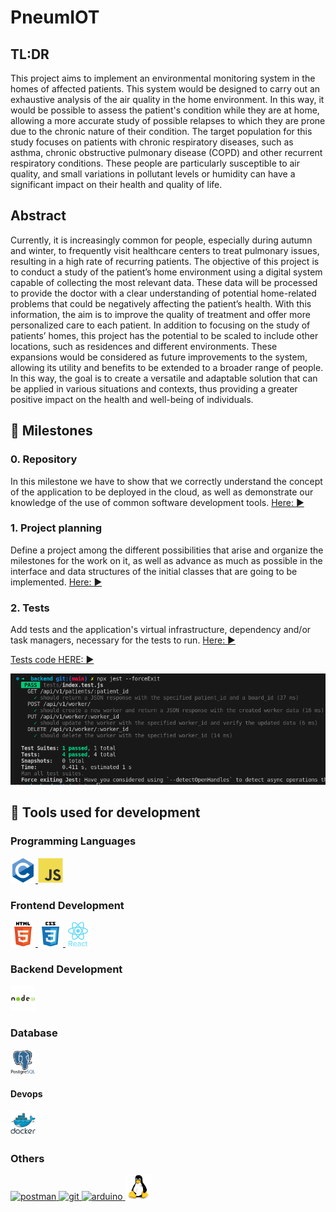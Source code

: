 # PneumIOT

## TL:DR

This project aims to implement an environmental monitoring system in the homes of affected patients.
This system would be designed to carry out an exhaustive analysis of the air quality in the home environment. In this way, it would be possible to assess the patient's condition while they are at home, allowing a more accurate study of possible relapses to which they are prone due to the chronic nature of their condition.
The target population for this study focuses on patients with chronic respiratory diseases, such as asthma, chronic obstructive pulmonary disease (COPD) and other recurrent respiratory conditions. These people are particularly susceptible to air quality, and small variations in pollutant levels or humidity can have a significant impact on their health and quality of life.

## Abstract

Currently, it is increasingly common for people, especially during autumn
and winter, to frequently visit healthcare centers to treat pulmonary issues,
resulting in a high rate of recurring patients. The objective of this project is
to conduct a study of the patient’s home environment using a digital system
capable of collecting the most relevant data. These data will be processed
to provide the doctor with a clear understanding of potential home-related
problems that could be negatively affecting the patient’s health. With this
information, the aim is to improve the quality of treatment and offer more
personalized care to each patient.
In addition to focusing on the study of patients’ homes, this project
has the potential to be scaled to include other locations, such as residences
and different environments. These expansions would be considered as future
improvements to the system, allowing its utility and benefits to be extended
to a broader range of people. In this way, the goal is to create a versatile and
adaptable solution that can be applied in various situations and contexts,
thus providing a greater positive impact on the health and well-being of
individuals.

## :rocket: Milestones

### 0. Repository

In this milestone we have to show that we correctly understand the concept of the application to be deployed in the cloud, as well as demonstrate our knowledge of the use of common software development tools. [Here: :arrow_forward:](docs/Milestones/0_Repository/0_Repository.md)

### 1. Project planning

Define a project among the different possibilities that arise and organize the milestones for the work on it, as well as advance as much as possible in the interface and data structures of the initial classes that are going to be implemented. [Here: :arrow_forward:](docs/Milestones/1_Proyect/1_Proyect.md)

### 2. Tests
Add tests and the application's virtual infrastructure, dependency and/or task managers, necessary for the tests to run. [Here: :arrow_forward:](docs/Milestones/2_Tests/2_Test.md)

[Tests code HERE: :arrow_forward: ](app/backend/tests/index.test.js)

![Tests](docs/img/Milestone_2/M_2_tests.png)

## :hammer: Tools used for development

### Programming Languages
<a href="https://www.cprogramming.com/" target="_blank" rel="noreferrer"> <img src="https://raw.githubusercontent.com/devicons/devicon/master/icons/c/c-original.svg" alt="c" width="40" height="40"/> </a> 
<a href="https://developer.mozilla.org/en-US/docs/Web/JavaScript" target="_blank" rel="noreferrer"> <img src="https://raw.githubusercontent.com/devicons/devicon/master/icons/javascript/javascript-original.svg" alt="javascript" width="40" height="40"/> </a> 


### Frontend Development
<a href="https://www.w3.org/html/" target="_blank" rel="noreferrer"> <img src="https://raw.githubusercontent.com/devicons/devicon/master/icons/html5/html5-original-wordmark.svg" alt="html5" width="40" height="40"/> </a> 
<a href="https://www.w3schools.com/css/" target="_blank" rel="noreferrer"> <img src="https://raw.githubusercontent.com/devicons/devicon/master/icons/css3/css3-original-wordmark.svg" alt="css3" width="40" height="40"/> </a> 
<a href="https://reactjs.org/" target="_blank" rel="noreferrer"> <img src="https://raw.githubusercontent.com/devicons/devicon/master/icons/react/react-original-wordmark.svg" alt="react" width="40" height="40"/> </a> 

### Backend Development
<a href="https://nodejs.org" target="_blank" rel="noreferrer"> <img src="https://raw.githubusercontent.com/devicons/devicon/master/icons/nodejs/nodejs-original-wordmark.svg" alt="nodejs" width="40" height="40"/> </a>

### Database
<a href="https://www.postgresql.org" target="_blank" rel="noreferrer"> <img src="https://raw.githubusercontent.com/devicons/devicon/master/icons/postgresql/postgresql-original-wordmark.svg" alt="postgresql" width="40" height="40"/> </a> 

#### Devops
<a href="https://www.docker.com/" target="_blank" rel="noreferrer"> <img src="https://raw.githubusercontent.com/devicons/devicon/master/icons/docker/docker-original-wordmark.svg" alt="docker" width="40" height="40"/> </a> 

### Others
<a href="https://postman.com" target="_blank" rel="noreferrer"> <img src="https://www.vectorlogo.zone/logos/getpostman/getpostman-icon.svg" alt="postman" width="40" height="40"/> </a> 
<a href="https://git-scm.com/" target="_blank" rel="noreferrer"> <img src="https://www.vectorlogo.zone/logos/git-scm/git-scm-icon.svg" alt="git" width="40" height="40"/> </a>
<a href="https://www.arduino.cc/" target="_blank" rel="noreferrer"> <img src="https://cdn.worldvectorlogo.com/logos/arduino-1.svg" alt="arduino" width="40" height="40"/> </a> 
<a href="https://www.linux.org/" target="_blank" rel="noreferrer"> <img src="https://raw.githubusercontent.com/devicons/devicon/master/icons/linux/linux-original.svg" alt="linux" width="40" height="40"/> </a>